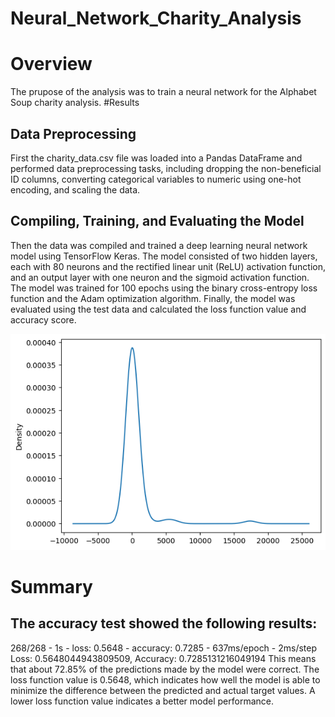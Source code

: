# Neural_Network_Charity_Analysis
# Overview 
The prupose of the analysis was to train a neural network for the Alphabet Soup charity analysis. 
#Results
## Data Preprocessing  
First the charity_data.csv file was loaded into a Pandas DataFrame and performed data preprocessing tasks, including dropping the non-beneficial ID columns, converting categorical variables to numeric using one-hot encoding, and scaling the data.

## Compiling, Training, and Evaluating the Model 
Then the data was compiled and trained a deep learning neural network model using TensorFlow Keras. The model consisted of two hidden layers, each with 80 neurons and the rectified linear unit (ReLU) activation function, and an output layer with one neuron and the sigmoid activation function. The model was trained for 100 epochs using the binary cross-entropy loss function and the Adam optimization algorithm. Finally, the model was evaluated using the test data and calculated the loss function value and accuracy score.

![Visualize the value counts of CLASSIFICATION](https://github.com/aahudson/Neural_Network_Charity_Analysis/blob/main/Resources/Classification_Counts_Density.png)

# Summary 
## The accuracy test showed the following results: 
268/268 - 1s - loss: 0.5648 - accuracy: 0.7285 - 637ms/epoch - 2ms/step
Loss: 0.5648044943809509, Accuracy: 0.7285131216049194
This means that about 72.85% of the predictions made by the model were correct. The loss function value is 0.5648, which indicates how well the model is able to minimize the difference between the predicted and actual target values. A lower loss function value indicates a better model performance.

